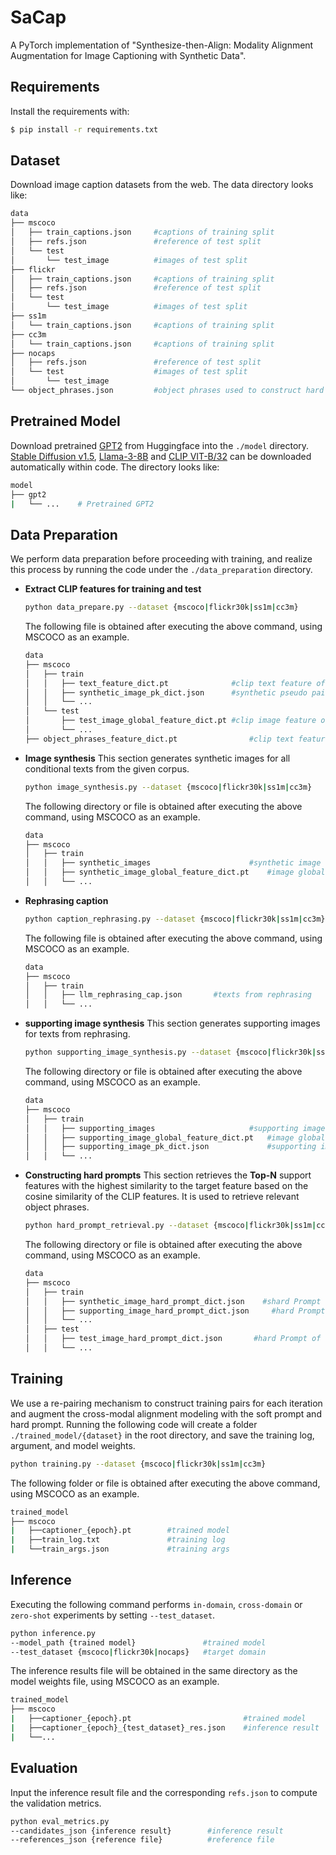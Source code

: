 # SaCap

A PyTorch implementation of "Synthesize-then-Align: Modality Alignment Augmentation for Image Captioning with Synthetic Data".
## Requirements

Install the requirements with:
```bash
$ pip install -r requirements.txt
```
## Dataset
Download image caption datasets from the web. The data directory looks like:

~~~bash
data
├── mscoco
│   ├── train_captions.json		#captions of training split
│   ├── refs.json		        #reference of test split
│   └── test					
│       └── test_image			#images of test split
├── flickr
│   ├── train_captions.json		#captions of training split
│   ├── refs.json		        #reference of test split
│   └── test					
│       └── test_image			#images of test split
├── ss1m
│   └── train_captions.json		#captions of training split
├── cc3m
│   └── train_captions.json		#captions of training split
├── nocaps
│   ├── refs.json               #reference of test split
│   └── test                    #images of test split
│       └── test_image
└── object_phrases.json			#object phrases used to construct hard prompt
~~~

## Pretrained Model
Download pretrained [GPT2](https://huggingface.co/openai-community/gpt2/) from Huggingface into the `./model` directory. [Stable Diffusion v1.5](https://huggingface.co/runwayml/stable-diffusion-v1-5), [Llama-3-8B](https://huggingface.co/meta-llama/Meta-Llama-3-8B) and [CLIP VIT-B/32](https://github.com/openai/CLIP) can be downloaded automatically within code. The directory looks like:

  ```bash
  model
  ├── gpt2
  |   └── ...    # Pretrained GPT2
  ```


## Data Preparation
We perform data preparation before proceeding with training, and realize this process by running the code under the `./data_preparation` directory.
* **Extract CLIP features for training and test**

  ```bash
  python data_prepare.py --dataset {mscoco|flickr30k|ss1m|cc3m}
  ```
  The following file is obtained after executing the above command, using MSCOCO as an example.

  ~~~bash
  data
  ├── mscoco
  │   ├── train
  │   │   ├── text_feature_dict.pt		  		#clip text feature of captions
  │   │   ├── synthetic_image_pk_dict.json		#synthetic pseudo pair's map
  │   │   └── ...
  │   └── test
  │       ├── test_image_global_feature_dict.pt	#clip image feature of test images
  │       └── ...
  ├── object_phrases_feature_dict.pt		  		#clip text feature of object phrases
  ~~~

* **Image synthesis**
  This section generates synthetic images for all conditional texts from the given corpus.

  ```bash
  python image_synthesis.py --dataset {mscoco|flickr30k|ss1m|cc3m}
  ```
  The following directory or file is obtained after executing the above command, using MSCOCO as an example.

  ~~~bash
  data
  ├── mscoco
  │   ├── train
  │   │   ├── synthetic_images						#synthetic image of captions
  │   │   ├── synthetic_image_global_feature_dict.pt	#image global feature of synthetic images
  │   │   └── ...
  ~~~

* **Rephrasing caption**
  ```bash
  python caption_rephrasing.py --dataset {mscoco|flickr30k|ss1m|cc3m}
  ```
  The following file is obtained after executing the above command, using MSCOCO as an example.

  ~~~bash
  data
  ├── mscoco
  │   ├── train
  │   │   ├── llm_rephrasing_cap.json       #texts from rephrasing
  │   │   └── ...
  ~~~

* **supporting image synthesis**
  This section generates supporting images for texts from rephrasing.

  ```bash
  python supporting_image_synthesis.py --dataset {mscoco|flickr30k|ss1m|cc3m}
  ```
  The following directory or file is obtained after executing the above command, using MSCOCO as an example.

  ~~~bash
  data
  ├── mscoco
  │   ├── train
  │   │   ├── supporting_images			        	#supporting image of text from rephrasing
  │   │   ├── supporting_image_global_feature_dict.pt	#image global feature of supporting images
  │   │   ├── supporting_image_pk_dict.json          	#supporting image name and conditional text map
  │   │   └── ...
  ~~~

* **Constructing hard prompts**
  This section retrieves the **Top-N** support features with the highest similarity to the target feature based on the cosine similarity of the CLIP features. It is used to retrieve relevant object phrases.

  ```bash
  python hard_prompt_retrieval.py --dataset {mscoco|flickr30k|ss1m|cc3m}
  ```
  The following directory or file is obtained after executing the above command, using MSCOCO as an example.
  
  ~~~bash
  data
  ├── mscoco
  │   ├── train
  │   │   ├── synthetic_image_hard_prompt_dict.json    #shard Prompt of supporting images
  │   │   ├── supporting_image_hard_prompt_dict.json	 #hard Prompt of synthetic images
  │   │   └── ...
  │   ├── test
  │   │   ├── test_image_hard_prompt_dict.json	     #hard Prompt of test images
  │   │   └── ...
  ~~~


## Training
We use a re-pairing mechanism to construct training pairs for each iteration and augment the cross-modal alignment modeling with the soft prompt and hard prompt. 
Running the following code will create a folder `./trained_model/{dataset}` in the root directory, and save the training log, argument, and model weights.

  ```bash
  python training.py --dataset {mscoco|flickr30k|ss1m|cc3m}
  ```
  The following folder or file is obtained after executing the above command, using MSCOCO as an example.

~~~bash
trained_model
├── mscoco
|   ├──captioner_{epoch}.pt        #trained model 
|   ├──train_log.txt               #training log 
|   └──train_args.json             #training args
~~~

## Inference
Executing the following command performs `in-domain`, `cross-domain` or `zero-shot` experiments by setting `--test_dataset`.
  ```bash
  python inference.py 
  --model_path {trained model}               #trained model 
  --test_dataset {mscoco|flickr30k|nocaps}   #target domain 
  ```
  The inference results file will be obtained in the same directory as the model weights file, using MSCOCO as an example.
  ```bash
trained_model
├── mscoco
|   ├──captioner_{epoch}.pt							#trained model 
|   ├──captioner_{epoch}_{test_dataset}_res.json    #inference result 
|   └──...
  ```

## Evaluation
Input the inference result file and the corresponding `refs.json` to compute the validation metrics.
```bash
python eval_metrics.py
--candidates_json {inference result}        #inference result
--references_json {reference file}          #reference file
```

